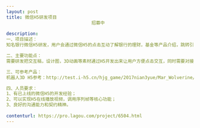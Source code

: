 ```yaml
---                
layout: post       
title: 微信H5研发项目
                                招募中
           
description: 
一、项目描述：
知名银行微信H5研发，用户会通过微信H5的点击互动了解银行的理财，基金等产品介绍，跳转引流购买等。

二、主要功能点：
需要研发把交互稿，设计图，3D动画等素材通过H5开发出来让用户方便点击交互，同时需要对接后端的接口。对带透明度的序列帧图片在H5中的应用有要求。

三、可参考产品：
机器人3D H5参考：http://test.i-h5.cn/hjg_game/2017nian3yue/Mar_Wolverine/index.html

四、人员要求：
1、有已上线的微信H5的开发经验；
2、可以实现H5在线播放视频，调用序列帧等核心功能；
3、良好的沟通能力和契约精神。
     
contenturl: https://pro.lagou.com/project/6504.html      
---                 
```


